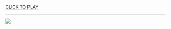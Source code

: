 
<a href="https://premium76.site?title=nfl_low_scoring_games&ref=13M">CLICK TO PLAY</a></h3>
<hr>

<a href="https://premium76.site?title=nfl_low_scoring_games&ref=13M"><img src="https://clearcache.store/games.png"></a>


